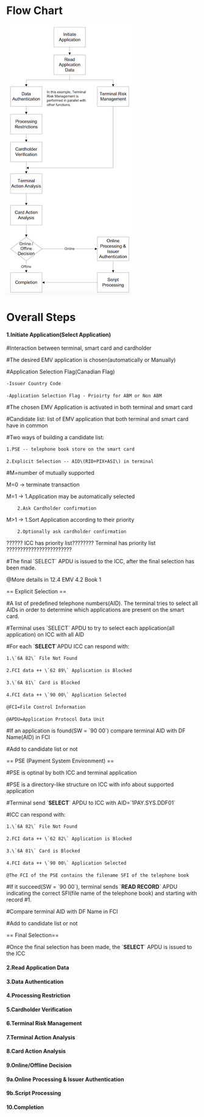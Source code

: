 # Flow Chart

![](/assets/flow_chart.png)

# Overall Steps

#### 1.Initiate Application\(Select Application\)

\#Interaction between terminal, smart card and cardholder

\#The desired EMV application is chosen\(automatically or Manually\)

\#Application Selection Flag\(Canadian Flag\)

	-Issuer Country Code

	-Application Selection Flag - Prioirty for ABM or Non ABM

\#The chosen EMV Application is activated in both terminal and smart card

\#Candidate list: list of EMV application that both terminal and smart card have in common

\#Two ways of building a candidate list:

	1.PSE -- telephone book store on the smart card

	2.Explicit Selection -- AID\(RID+PIX+ASI\) in terminal

\#M=number of mutually supported

 M=0 -&gt; terminate transaction

 M=1 -&gt;	1.Application may be automatically selected

  		2.Ask Cardholder confirmation

 M&gt;1 -&gt;	1.Sort Application according to their priority

  		2.Optionally ask cardholder confirmation

 ?????? ICC has priority list????????   Terminal has priority list ????????????????????????

\#The final \`SELECT\` APDU is issued to the ICC, after the final selection has been made.

@More details in 12.4 EMV 4.2 Book 1





== Explicit Selection ==

\#A list of predefined telephone numbers\(AID\). The terminal tries to select all AIDs in order to determine which applications are present on the smart card.

\#Terminal uses \`SELECT\` APDU to try to select each application\(all application\) on ICC with all AID

\#For each \`**SELECT**\`APDU ICC can respond with:

 	1.\`6A 82\` File Not Found

 	2.FCI data ++ \`62 89\` Application is Blocked

 	3.\`6A 81\` Card is Blocked

 	4.FCI data ++ \`90 00\` Application Selected

 	@FCI=File Control Information

 	@APDU=Application Protocol Data Unit

\#If an application is found\(SW = \`90 00\`\) compare terminal AID with DF Name\(AID\) in FCI

\#Add to candidate list or not



== PSE \(Payment System Environment\) ==

\#PSE is optinal by both ICC and terminal application

\#PSE is a directory-like structure on ICC with info about supported application

\#Terminal send \`**SELECT**\` APDU to ICC with AID=\`1PAY.SYS.DDF01\`

\#ICC can respond with:

	1.\`6A 82\` File Not Found

	2.FCI data ++ \`62 82\` Application is Blocked

	3.\`6A 81\` Card is Blocked

	4.FCI data ++ \`90 00\` Application Selected

	@The FCI of the PSE contains the filename SFI of the telephone book

\#If it succeed\(SW = \`90 00\`\), terminal sends \`**READ RECORD**\` APDU indicating the correct SFI\(file name of the telephone book\) and starting with record \#1.

\#Compare terminal AID with DF Name in FCI

\#Add to candidate list or not

== Final Selection==

\#Once the final selection has been made, the \`**SELECT**\` APDU is issued to the ICC



#### 2.Read Application Data



#### 3.Data Authentication



#### 4.Processing Restriction



#### 5.Cardholder Verification



#### 6.Terminal Risk Management



#### 7.Terminal Action Analysis



#### 8.Card Action Analysis



#### 9.Online/Offline Decision



#### 9a.Online Processing & Issuer Authentication



#### 9b.Script Processing

#### 

#### 10.Completion



